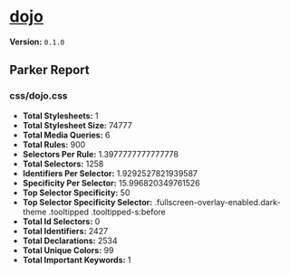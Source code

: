 # [dojo]( http://dojo.kickserv.com )

**Version:** `0.1.0`

## Parker Report

### css/dojo.css

- **Total Stylesheets:** 1
- **Total Stylesheet Size:** 74777
- **Total Media Queries:** 6
- **Total Rules:** 900
- **Selectors Per Rule:** 1.3977777777777778
- **Total Selectors:** 1258
- **Identifiers Per Selector:** 1.9292527821939587
- **Specificity Per Selector:** 15.996820349761526
- **Top Selector Specificity:** 50
- **Top Selector Specificity Selector:** .fullscreen-overlay-enabled.dark-theme .tooltipped .tooltipped-s:before
- **Total Id Selectors:** 0
- **Total Identifiers:** 2427
- **Total Declarations:** 2534
- **Total Unique Colors:** 99
- **Total Important Keywords:** 1
